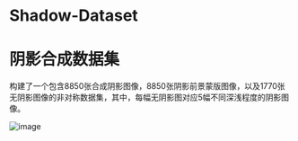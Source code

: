 # Shadow-Dataset
# 阴影合成数据集
构建了一个包含8850张合成阴影图像，8850张阴影前景蒙版图像，以及1770张无阴影图像的非对称数据集，其中，每幅无阴影图对应5幅不同深浅程度的阴影图像。

![image](https://user-images.githubusercontent.com/130221439/230717838-f25c2f8d-ae2c-40c1-9362-8649d96345ed.png)
